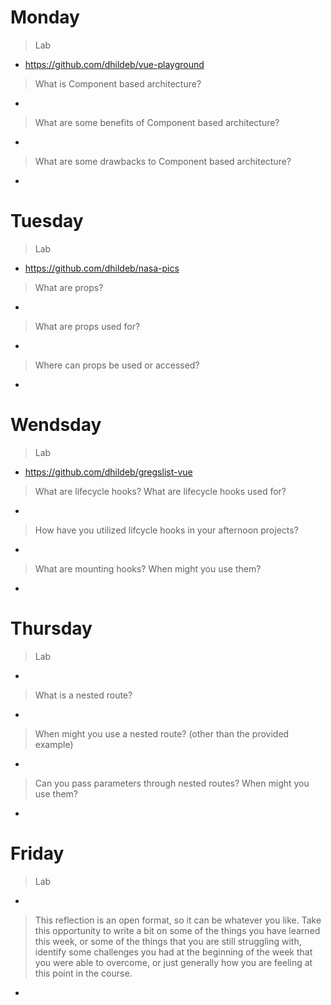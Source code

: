 # Monday
>Lab
- https://github.com/dhildeb/vue-playground

>What is Component based architecture?
- 

>What are some benefits of Component based architecture?
- 

>What are some drawbacks to Component based architecture?
- 

# Tuesday
>Lab
- https://github.com/dhildeb/nasa-pics

>What are props?
- 

>What are props used for?
- 

>Where can props be used or accessed?
- 

# Wendsday
>Lab
- https://github.com/dhildeb/gregslist-vue

>What are lifecycle hooks? What are lifecycle hooks used for?
- 

>How have you utilized lifcycle hooks in your afternoon projects?
- 

>What are mounting hooks? When might you use them?
- 

# Thursday
>Lab
- 

>What is a nested route?
- 

>When might you use a nested route? (other than the provided example)
- 

>Can you pass parameters through nested routes? When might you use them?
- 

# Friday
>Lab
- 

>This reflection is an open format, so it can be whatever you like. Take this opportunity to write a bit on some of the things you have learned this week, or some of the things that you are still struggling with, identify some challenges you had at the beginning of the week that you were able to overcome, or just generally how you are feeling at this point in the course.
- 